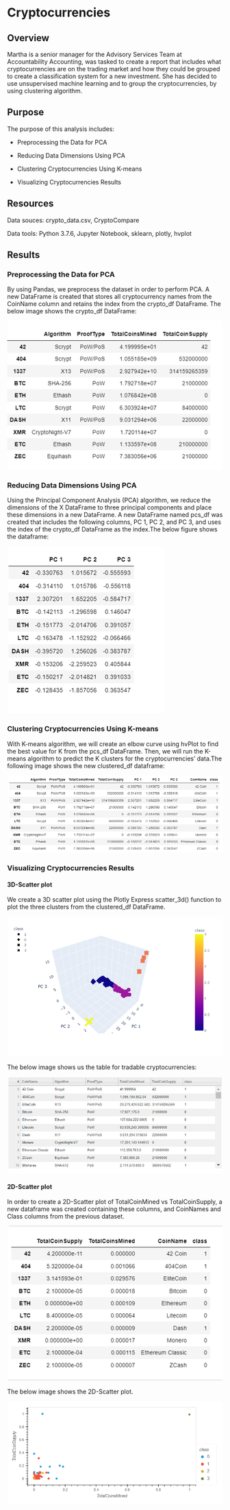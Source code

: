 # Cryptocurrencies

## Overview

Martha is a senior manager for the Advisory Services Team at Accountability Accounting, was tasked to create a report that includes what cryptocurrencies are on the trading market and how they could be grouped to create a classification system for a new investment. She has decided to use unsupervised machine learning and to group the cryptocurrencies, by using clustering algorithm.

## Purpose

The purpose of this analysis includes:

- Preprocessing the Data for PCA

- Reducing Data Dimensions Using PCA

- Clustering Cryptocurrencies Using K-means

- Visualizing Cryptocurrencies Results

## Resources

Data souces: crypto_data.csv, CryptoCompare

Data tools: Python 3.7.6, Jupyter Notebook, sklearn, plotly, hvplot

## Results

### Preprocessing the Data for PCA
By using Pandas, we preprocess the dataset in order to perform PCA. A new DataFrame is created that stores all cryptocurrency names from the CoinName column and retains the index from the crypto_df DataFrame. The below image shows the crypto_df DataFrame:

![](https://github.com/akthersr/Cryptocurrencies/blob/main/devliverable%201.png)

### Reducing Data Dimensions Using PCA
Using the Principal Component Analysis (PCA) algorithm, we reduce the dimensions of the X DataFrame to three principal components and place these dimensions in a new DataFrame. A new DataFrame named pcs_df was created that includes the following columns, PC 1, PC 2, and PC 3, and uses the index of the crypto_df DataFrame as the index.The below figure shows the dataframe:

![](https://github.com/akthersr/Cryptocurrencies/blob/main/devliverable%202.png)

### Clustering Cryptocurrencies Using K-means

With K-means algorithm, we will create an elbow curve using hvPlot to find the best value for K from the pcs_df DataFrame. Then, we will run the K-means algorithm to predict the K clusters for the cryptocurrencies’ data.The following image shows the new clustered_df dataframe:

![](https://github.com/akthersr/Cryptocurrencies/blob/main/devliverable%203.png)

### Visualizing Cryptocurrencies Results

#### 3D-Scatter plot 

We create a 3D scatter plot using the Plotly Express scatter_3d() function to plot the three clusters from the clustered_df DataFrame.

![](https://github.com/akthersr/Cryptocurrencies/blob/main/3d.png)

The below image shows us the table for tradable cryptocurrencies:

![](https://github.com/akthersr/Cryptocurrencies/blob/main/devliverable%204.png)

#### 2D-Scatter plot 

In order to create a 2D-Scatter plot of TotalCoinMined vs TotalCoinSupply, a new dataframe was created containing these columns, and CoinNames and Class columns from the previous dataset.

![](https://github.com/akthersr/Cryptocurrencies/blob/main/devliverable%204.1.png)

The below image shows the 2D-Scatter plot. 

![](https://github.com/akthersr/Cryptocurrencies/blob/main/devliverable%204.2.png)




